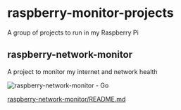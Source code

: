 # raspberry-monitor-projects #

A group of projects to run in my Raspberry Pi

## raspberry-network-monitor ##

A project to monitor my internet and network health

![raspberry-network-monitor - Go](https://github.com/Eldius/raspberry-monitor-projects/workflows/raspberry-network-monitor-go/badge.svg)

[raspberry-network-monitor/README.md](raspberry-network-monitor/README.md)
